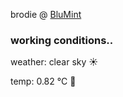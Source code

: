 brodie @ [BluMint](https://www.linkedin.com/company/blumint-io/)

<!--weather_start-->
### working conditions..

weather: clear sky ☀️

temp: 0.82 °C 🧥

<!--weather_end-->
